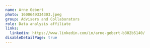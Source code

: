 ```yaml
---
name: Arne Gebert
photo: 1600649334303.jpeg
group: Advisers and Collaborators
role: Data analysis affiliate
links:
  linkedin: https://www.linkedin.com/in/arne-gebert-b302b5140/
disableDetailPage: true
---
```


